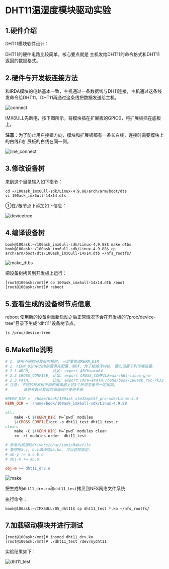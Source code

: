 # DHT11温湿度模块驱动实验



## 1.硬件介绍

DHT11模块软件设计：

DHT11的硬件电路比较简单，核心要点就是 主机发给DHT11的命令格式和DHT11返回的数据格式。



## 2.硬件与开发板连接方法

和IRDA模块的电路基本一致，主机通过一条数据线与DH11连接，主机通过这条线发命令给DHT11，DHT11再通过这条线把数据发送给主机。

![connect](connect.jpg)

IMX6ULL先断电，按下图所示，将模块插在扩展板的GPIO0，将扩展板插在底板上。

**注意**：为了防止用户接错方向，模块和扩展板都有一条长白线，连接时需要模块上的白线和扩展板的白线在同一侧。

![line_connect](line_connect.jpg)





## 3.修改设备树

来到这个目录输入如下指令：

```
cd ~/100ask_imx6ull-sdk/Linux-4.9.88/arch/arm/boot/dts
vi 100ask_imx6ull-14x14.dts
```



①在`/`根节点下添加如下信息：

![devicetree](devicetree.jpg)







## 4.编译设备树

```
book@100ask:~/100ask_imx6ull-sdk/Linux-4.9.88$ make dtbs
book@100ask:~/100ask_imx6ull-sdk/Linux-4.9.88$ cp arch/arm/boot/dts/100ask_imx6ull-14x14.dtb ~/nfs_rootfs/
```

![make_dtbs](make_dtbs.jpg)

把设备树拷贝到开发板上运行：

```
[root@100ask:/mnt]# cp 100ask_imx6ull-14x14.dtb /boot
[root@100ask:/mnt]# reboot
```





## 5.查看生成的设备树节点信息

reboot 使用新的设备树重新启动之后正常情况下会在开发板的“/proc/device-tree”目录下生成“dht11”设备树节点。

```
ls /proc/device-tree
```



## 6.Makefile说明

```makefile
# 1. 使用不同的开发板内核时, 一定要修改KERN_DIR
# 2. KERN_DIR中的内核要事先配置、编译, 为了能编译内核, 要先设置下列环境变量:
# 2.1 ARCH,          比如: export ARCH=arm64
# 2.2 CROSS_COMPILE, 比如: export CROSS_COMPILE=aarch64-linux-gnu-
# 2.3 PATH,          比如: export PATH=$PATH:/home/book/100ask_roc-rk3399-pc/ToolChain-6.3.1/gcc-linaro-6.3.1-2017.05-x86_64_aarch64-linux-gnu/bin 
# 注意: 不同的开发板不同的编译器上述3个环境变量不一定相同,
#       请参考各开发板的高级用户使用手册

#KERN_DIR =  /home/book/100ask_stm32mp157_pro-sdk/Linux-5.4
KERN_DIR =  /home/book/100ask_imx6ull-sdk/Linux-4.9.88

all:
	make -C $(KERN_DIR) M=`pwd` modules 
	$(CROSS_COMPILE)gcc -o dht11_test dht11_test.c
clean:
	make -C $(KERN_DIR) M=`pwd` modules clean
	rm -rf modules.order  dht11_test

# 参考内核源码drivers/char/ipmi/Makefile
# 要想把a.c, b.c编译成ab.ko, 可以这样指定:
# ab-y := a.o b.o
# obj-m += ab.o

obj-m += dht11_drv.o
```

![make](make.jpg)

把生成的`dht11_drv.ko`和`dht11_test`拷贝到NFS网络文件系统

执行命令：

```
book@100ask:~/IMX6ULL/05_dht11$ cp dht11_test *.ko ~/nfs_rootfs/
```



## 7.加载驱动模块并进行测试

```
[root@100ask:/mnt]# insmod dht11_drv.ko
[root@100ask:/mnt]# ./dht11_test /dev/mydht11
```

实验结果如下：

![dht11_test](dht11_test.jpg)










